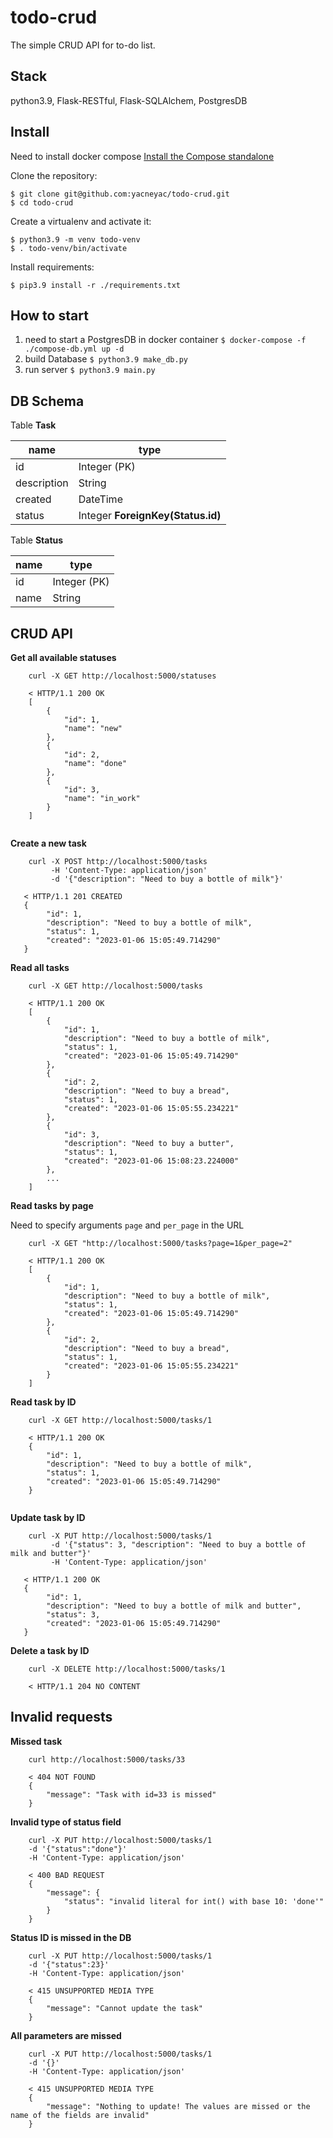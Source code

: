 # todo-crud
The simple CRUD API for to-do list.
## Stack
python3.9, Flask-RESTful, Flask-SQLAlchem, PostgresDB

## Install
Need to install docker compose [Install the Compose standalone](https://docs.docker.com/compose/install/other/)

Clone the repository:

    $ git clone git@github.com:yacneyac/todo-crud.git
    $ cd todo-crud

Create a virtualenv and activate it:

    $ python3.9 -m venv todo-venv
    $ . todo-venv/bin/activate

Install requirements:

    $ pip3.9 install -r ./requirements.txt

## How to start
1. need to start a PostgresDB in docker container `$ docker-compose -f ./compose-db.yml up -d`
2. build Database `$ python3.9 make_db.py`
3. run server `$ python3.9 main.py`

## DB Schema
Table **Task**

| name        | type                 |    
|-------------|----------------------|
| id          | Integer (PK)             |
| description | String               |
| created     | DateTime             |
| status      | Integer **ForeignKey(Status.id)** |

Table **Status**

| name        | type     |    
|-------------|----------|
| id          | Integer (PK) |
| name        | String   |


## CRUD API
**Get all available statuses**
```
    curl -X GET http://localhost:5000/statuses
 
    < HTTP/1.1 200 OK
    [
        {
            "id": 1,
            "name": "new"
        },
        {
            "id": 2,
            "name": "done"
        },
        {
            "id": 3,
            "name": "in_work"
        }
    ]
 
```

**Create a new task**
```
    curl -X POST http://localhost:5000/tasks 
         -H 'Content-Type: application/json'
         -d '{"description": "Need to buy a bottle of milk"}' 
    
   < HTTP/1.1 201 CREATED
   {
        "id": 1,
        "description": "Need to buy a bottle of milk",
        "status": 1,
        "created": "2023-01-06 15:05:49.714290"
   }      
```

**Read all tasks**
```
    curl -X GET http://localhost:5000/tasks
    
    < HTTP/1.1 200 OK
    [
        {
            "id": 1,
            "description": "Need to buy a bottle of milk",
            "status": 1,
            "created": "2023-01-06 15:05:49.714290"
        },
        {
            "id": 2,
            "description": "Need to buy a bread",
            "status": 1,
            "created": "2023-01-06 15:05:55.234221"
        },
        {
            "id": 3,
            "description": "Need to buy a butter",
            "status": 1,
            "created": "2023-01-06 15:08:23.224000"
        },
        ...
    ]
```

**Read tasks by page**

Need to specify arguments `page` and `per_page` in the URL
```
    curl -X GET "http://localhost:5000/tasks?page=1&per_page=2"
    
    < HTTP/1.1 200 OK
    [
        {
            "id": 1,
            "description": "Need to buy a bottle of milk",
            "status": 1,
            "created": "2023-01-06 15:05:49.714290"
        },
        {
            "id": 2,
            "description": "Need to buy a bread",
            "status": 1,
            "created": "2023-01-06 15:05:55.234221"
        }
    ]
```

**Read task by ID**
```
    curl -X GET http://localhost:5000/tasks/1
    
    < HTTP/1.1 200 OK
    {
        "id": 1,
        "description": "Need to buy a bottle of milk",
        "status": 1,
        "created": "2023-01-06 15:05:49.714290"
    }
    
```

**Update task by ID**
```
    curl -X PUT http://localhost:5000/tasks/1 
         -d '{"status": 3, "description": "Need to buy a bottle of milk and butter"}' 
         -H 'Content-Type: application/json'
   
   < HTTP/1.1 200 OK
   {
        "id": 1,
        "description": "Need to buy a bottle of milk and butter",
        "status": 3,
        "created": "2023-01-06 15:05:49.714290"
   }
```

**Delete a task by ID**
```
    curl -X DELETE http://localhost:5000/tasks/1
    
    < HTTP/1.1 204 NO CONTENT
```

## Invalid requests

**Missed task**
```
    curl http://localhost:5000/tasks/33
    
    < 404 NOT FOUND
    {
        "message": "Task with id=33 is missed"
    }
```

**Invalid type of status field**
```
    curl -X PUT http://localhost:5000/tasks/1 
    -d '{"status":"done"}' 
    -H 'Content-Type: application/json'
    
    < 400 BAD REQUEST
    {
        "message": {
            "status": "invalid literal for int() with base 10: 'done'"
        }
    }
```
**Status ID is missed in the DB**
```
    curl -X PUT http://localhost:5000/tasks/1 
    -d '{"status":23}' 
    -H 'Content-Type: application/json'
    
    < 415 UNSUPPORTED MEDIA TYPE
    {
        "message": "Cannot update the task"
    }
```
**All parameters are missed**
```
    curl -X PUT http://localhost:5000/tasks/1 
    -d '{}' 
    -H 'Content-Type: application/json'
    
    < 415 UNSUPPORTED MEDIA TYPE
    {
        "message": "Nothing to update! The values are missed or the name of the fields are invalid"
    }
```


